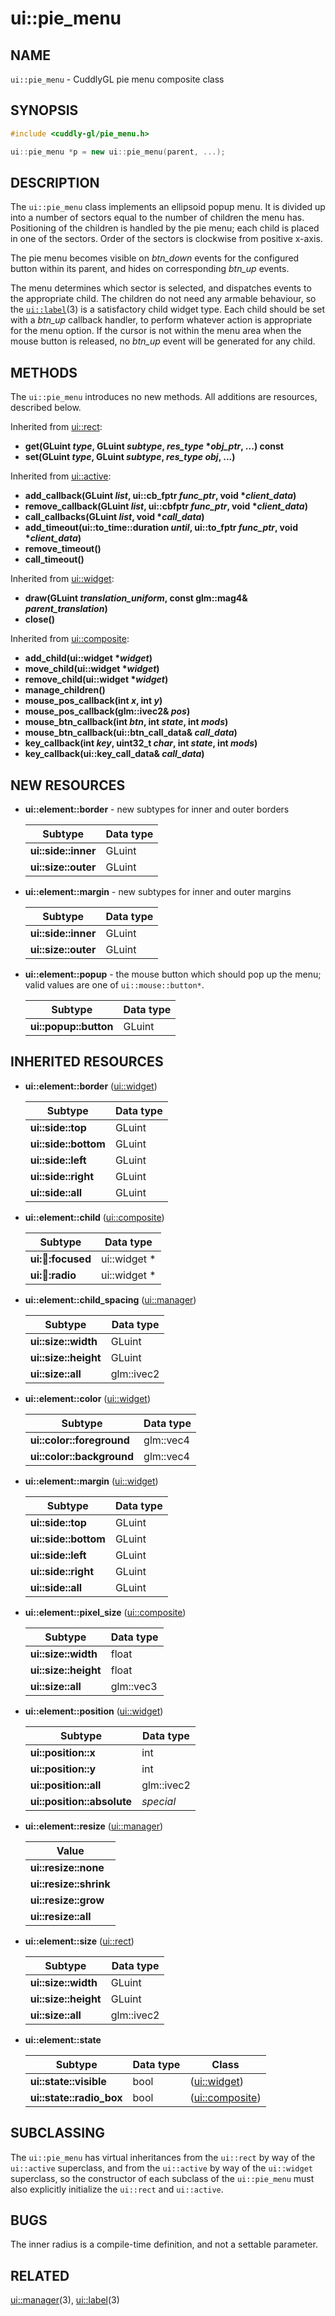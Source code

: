 ui::pie_menu
============

## NAME ##

`ui::pie_menu` - CuddlyGL pie menu composite class

## SYNOPSIS ##

```cpp
#include <cuddly-gl/pie_menu.h>

ui::pie_menu *p = new ui::pie_menu(parent, ...);
```

## DESCRIPTION ##

The `ui::pie_menu` class implements an ellipsoid popup menu.  It is
divided up into a number of sectors equal to the number of children
the menu has.  Positioning of the children is handled by the pie menu;
each child is placed in one of the sectors.  Order of the sectors is
clockwise from positive x-axis.

The pie menu becomes visible on *btn_down* events for the configured
button within its parent, and hides on corresponding *btn_up* events.

The menu determines which sector is selected, and dispatches events to
the appropriate child.  The children do not need any armable
behaviour, so the [`ui::label`](ui-label.md)(3) is a satisfactory
child widget type.  Each child should be set with a *btn_up* callback
handler, to perform whatever action is appropriate for the menu
option.  If the cursor is not within the menu area when the mouse
button is released, no *btn_up* event will be generated for any child.

## METHODS ##

The `ui::pie_menu` introduces no new methods.  All additions are
resources, described below.

Inherited from [ui::rect](ui-rect.md):

* **get(GLuint _type_, GLuint _subtype_, _res_type_ \*_obj_ptr_, ...) const**
* **set(GLuint _type_, GLuint _subtype_, _res_type_ _obj_, ...)**

Inherited from [ui::active](ui-active.md):

* **add_callback(GLuint _list_, ui::cb_fptr _func_ptr_, void \*_client_data_)**
* **remove_callback(GLuint _list_, ui::cbfptr _func_ptr_, void \*_client_data_)**
* **call_callbacks(GLuint _list_, void \*_call_data_)**
* **add_timeout(ui::to_time::duration _until_, ui::to_fptr _func_ptr_, void \*_client_data_)**
* **remove_timeout()**
* **call_timeout()**

Inherited from [ui::widget](ui-widget.md):

* **draw(GLuint _translation_uniform_, const glm::mag4& _parent_translation_)**
* **close()**

Inherited from [ui::composite](ui-composite.md):

* **add_child(ui::widget \*_widget_)**
* **move_child(ui::widget \*_widget_)**
* **remove_child(ui::widget \*_widget_)**
* **manage_children()**
* **mouse_pos_callback(int _x_, int _y_)**
* **mouse_pos_callback(glm::ivec2& _pos_)**
* **mouse_btn_callback(int _btn_, int _state_, int _mods_)**
* **mouse_btn_callback(ui::btn_call_data& _call_data_)**
* **key_callback(int _key_, uint32_t _char_, int _state_, int _mods_)**
* **key_callback(ui::key_call_data& _call_data_)**

## NEW RESOURCES ##

* **ui::element::border** - new subtypes for inner and outer borders

  | Subtype             | Data type |
  | ------------------- | --------- |
  | **ui::side::inner** | GLuint    |
  | **ui::size::outer** | GLuint    |

* **ui::element::margin** - new subtypes for inner and outer margins

  | Subtype             | Data type |
  | ------------------- | --------- |
  | **ui::side::inner** | GLuint    |
  | **ui::size::outer** | GLuint    |

* **ui::element::popup** - the mouse button which should pop up the
  menu; valid values are one of `ui::mouse::button*`.

  | Subtype               | Data type |
  | --------------------- | --------- |
  | **ui::popup::button** | GLuint    |

## INHERITED RESOURCES ##

* **ui::element::border** ([ui::widget](ui-widget.md))

  | Subtype              | Data type |
  | -------------------- | --------- |
  | **ui::side::top**    | GLuint    |
  | **ui::side::bottom** | GLuint    |
  | **ui::side::left**   | GLuint    |
  | **ui::side::right**  | GLuint    |
  | **ui::side::all**    | GLuint    |

* **ui::element::child** ([ui::composite](ui-composite.md))

  | Subtype                | Data type    |
  | ---------------------- | ------------ |
  | **ui::child::focused** | ui::widget * |
  | **ui::child::radio**   | ui::widget * |

* **ui::element::child_spacing** ([ui::manager](ui-manager.md))

  | Subtype              | Data type  |
  | -------------------- | ---------- |
  | **ui::size::width**  | GLuint     |
  | **ui::size::height** | GLuint     |
  | **ui::size::all**    | glm::ivec2 |

* **ui::element::color** ([ui::widget](ui-widget.md))

  | Subtype                   | Data type |
  | ------------------------- | --------- |
  | **ui::color::foreground** | glm::vec4 |
  | **ui::color::background** | glm::vec4 |

* **ui::element::margin** ([ui::widget](ui-widget.md))

  | Subtype              | Data type |
  | -------------------- | --------- |
  | **ui::side::top**    | GLuint    |
  | **ui::side::bottom** | GLuint    |
  | **ui::side::left**   | GLuint    |
  | **ui::side::right**  | GLuint    |
  | **ui::side::all**    | GLuint    |

* **ui::element::pixel_size** ([ui::composite](ui-composite.md))

  | Subtype              | Data type |
  | -------------------- | --------- |
  | **ui::size::width**  | float     |
  | **ui::size::height** | float     |
  | **ui::size::all**    | glm::vec3 |

* **ui::element::position** ([ui::widget](ui-widget.md))

  | Subtype                    | Data type  |
  | -------------------------- | ---------- |
  | **ui::position::x**        | int        |
  | **ui::position::y**        | int        |
  | **ui::position::all**      | glm::ivec2 |
  | **ui::position::absolute** | *special*  |

* **ui::element::resize** ([ui::manager](ui-manager.md))

  | Value                  |
  | ---------------------- |
  | **ui::resize::none**   |
  | **ui::resize::shrink** |
  | **ui::resize::grow**   |
  | **ui::resize::all**    |

* **ui::element::size** ([ui::rect](ui-rect.md))

  | Subtype              | Data type  |
  | -------------------- | ---------- |
  | **ui::size::width**  | GLuint     |
  | **ui::size::height** | GLuint     |
  | **ui::size::all**    | glm::ivec2 |

* **ui::element::state**

  | Subtype                  | Data type | Class                              |
  | ------------------------ | --------- | ---------------------------------- |
  | **ui::state::visible**   | bool      | ([ui::widget](ui-widget.md))       |
  | **ui::state::radio_box** | bool      | ([ui::composite](ui-composite.md)) |

## SUBCLASSING ##

The `ui::pie_menu` has virtual inheritances from the `ui::rect` by way
of the `ui::active` superclass, and from the `ui::active` by way of
the `ui::widget` superclass, so the constructor of each subclass of
the `ui::pie_menu` must also explicitly initialize the `ui::rect` and
`ui::active`.

## BUGS ##

The inner radius is a compile-time definition, and not a settable
parameter.

## RELATED ##

[ui::manager](ui-manager.md)(3), [ui::label](ui-label.md)(3)
